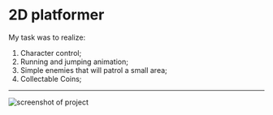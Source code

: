 # 2D platformer
My task was to realize:
1. Character control;
2. Running and jumping animation;
3. Simple enemies that will patrol a small area;
4. Collectable Coins;
***
![screenshot of project](https://i.ibb.co/NVMm6xj/2-D-platformer.png)
